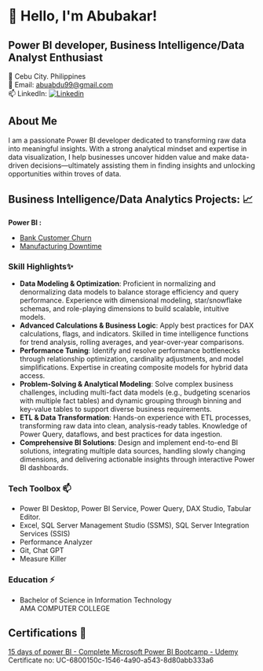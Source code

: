 # 👋 Hello, I'm Abubakar! 

## Power BI developer, Business Intelligence/Data Analyst Enthusiast 
<!---
## ⚡ Software developer, Business Intelligence/Data Analyst Enthusiast 
--->

👀 Cebu City. Philippines   
💞️ Email: abuabdu99@gmail.com  
📫 LinkedIn: [![Linkedin](https://i.sstatic.net/gVE0j.png)](https://www.linkedin.com/in/abubakar-abdullahi/)  

## About Me 
I am a passionate Power BI developer dedicated to transforming raw data into meaningful insights. With a strong analytical mindset and expertise in data visualization, I help businesses uncover hidden value and make data-driven decisions—ultimately assisting them in finding insights and unlocking opportunities within troves of data.
<!---
## About Me 😄

As an experience Software Developer, my journey into the world of Business Intelligence/Data Analyst represents a deliberate and structured transition driven by a passion
and a desire for professional growth. With solid foundation in software development, I am now embarking on a path towards Data Analytics and Business Intelligence, 
guided by a commitment to structured hands-on learning, relevant certifications, and mentorship from seasoned prefessionals in the field.
--->

## Business Intelligence/Data Analytics Projects: :chart_with_upwards_trend: 
**Power BI :**
- [Bank Customer Churn](https://github.com/princeabdul99/bank_customer)
- [Manufacturing Downtime](https://github.com/princeabdul99/soda_bottling_production_line)


### Skill Highlights✨
- **Data Modeling & Optimization**: Proficient in normalizing and denormalizing data models to balance storage efficiency and query performance. Experience with dimensional modeling, star/snowflake schemas, and role-playing dimensions to build scalable, intuitive models.
- **Advanced Calculations & Business Logic**: Apply best practices for DAX calculations, flags, and indicators. Skilled in time intelligence functions for trend analysis, rolling averages, and year-over-year comparisons.
- **Performance Tuning**: Identify and resolve performance bottlenecks through relationship optimization, cardinality adjustments, and model simplifications. Expertise in creating composite models for hybrid data access.
- **Problem-Solving & Analytical Modeling**: Solve complex business challenges, including multi-fact data models (e.g., budgeting scenarios with multiple fact tables) and dynamic grouping through binning and key-value tables to support diverse business requirements.
- **ETL & Data Transformation**: Hands-on experience with ETL processes, transforming raw data into clean, analysis-ready tables. Knowledge of Power Query, dataflows, and best practices for data ingestion.
- **Comprehensive BI Solutions**: Design and implement end-to-end BI solutions, integrating multiple data sources, handling slowly changing dimensions, and delivering actionable insights through interactive Power BI dashboards.

### Tech Toolbox 📫
- Power BI Desktop, Power BI Service, Power Query, DAX Studio, Tabular Editor.
- Excel, SQL Server Management Studio (SSMS), SQL Server Integration Services (SSIS)
- Performance Analyzer
- Git, Chat GPT
- Measure Killer

<!---
### Professional Highlights ✨
- Flutter Developer - ESAT PILIPINAS TEKNIK, Inc. Philippines (Jan 2023 - Oct 2024)
- Junior Web Developer - Unravel Studios Pte Ltd. Singapore (Dec 2020 - Sep 2022)

### Tech Toolbox 📫
- Language: MySQL, MongoDB, Apache, Sqlite, Hive  
  Dart, Flutter  
  PHP, React, HTML, CSS/SCSS
- Tool: GIT, Power BI, Chat Gpt
--->

### Education ⚡
- Bachelor of Science in Information Technology  
  AMA COMPUTER COLLEGE


## Certifications 🥇  
[15 days of power BI - Complete Microsoft Power BI Bootcamp - Udemy](https://www.udemy.com/certificate/UC-6800150c-1546-4a90-a543-8d80abb333a6/)  
   Certificate no:  UC-6800150c-1546-4a90-a543-8d80abb333a6






<!---
- 👋 Hi, I’m @princeabdul99
- 👀 I’m interested in ...
- 🌱 I’m currently learning ...
- 💞️ I’m looking to collaborate on ...
- 📫 How to reach me ...
- 😄 Pronouns: ...
- ⚡ Fun fact: ...
--->
<!---
princeabdul99/princeabdul99 is a ✨ special ✨ repository because its `README.md` (this file) appears on your GitHub profile.
You can click the Preview link to take a look at your changes.
--->
